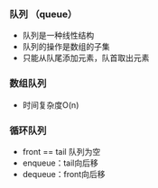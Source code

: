 ### 队列 （queue）
- 队列是一种线性结构
- 队列的操作是数组的子集
- 只能从队尾添加元素，队首取出元素
### 数组队列
- 时间复杂度O(n)
### 循环队列
- front == tail 队列为空
- enqueue：tail向后移
- dequeue：front向后移